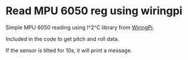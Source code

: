 # Read MPU 6050 reg using wiringpi

Simple MPU 6050 reading using I^2^C library from [WiringPi](http://wiringpi.com).

Included in the code to get pitch and roll data.

If the sensor is tilted for 10s, it will print a message.